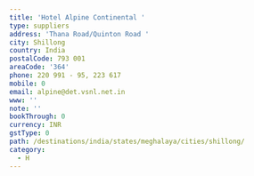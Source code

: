 ```yaml
---
title: 'Hotel Alpine Continental '
type: suppliers
address: 'Thana Road/Quinton Road '
city: Shillong
country: India
postalCode: 793 001
areaCode: '364'
phone: 220 991 - 95, 223 617
mobile: 0
email: alpine@det.vsnl.net.in
www: ''
note: ''
bookThrough: 0
currency: INR
gstType: 0
path: /destinations/india/states/meghalaya/cities/shillong/
category:
  - H
---
```


